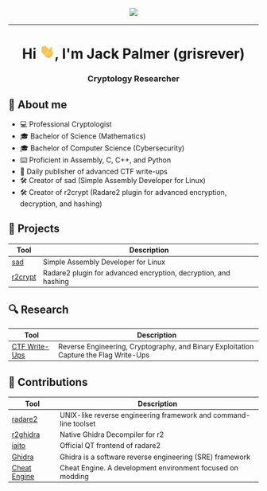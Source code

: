<p align="center">
  <img src="https://github.com/thompsonemerson/thompsonemerson/raw/master/cover-thompson.png" height="200"/>
</p>
<hr>
<h1 align="center">Hi <img src="https://raw.githubusercontent.com/ABSphreak/ABSphreak/master/gifs/Hi.gif" width="30px">, I'm Jack Palmer (grisrever)</h1>
<h3 align="center">Cryptology Researcher</h3>
<p align="center">

## 📖 About me

* 💻 Professional Cryptologist
* 🎓 Bachelor of Science (Mathematics)
* 🎓 Bachelor of Computer Science (Cybersecurity)
* ⌨️ Proficient in Assembly, C, C++, and Python
* 📝 Daily publisher of advanced CTF write-ups
* 🛠️ Creator of sad (Simple Assembly Developer for Linux)
* 🛠️ Creator of r2crypt (Radare2 plugin for advanced encryption, decryption, and hashing)

## 📂 Projects

| Tool       | Description                                                  |
|------------|--------------------------------------------------------------|
| [sad](https://github.com/gnisrever/sad)  | Simple Assembly Developer for Linux        |
| [r2crypt](https://github.com/gnisrever/r2crypt) | Radare2 plugin for advanced encryption, decryption, and hashing |

## 🔍 Research

| Tool       | Description                                                  |
|------------|--------------------------------------------------------------|
| [CTF Write-Ups](https://github.com/gnisrever/ctf-write-ups)  | Reverse Engineering, Cryptography, and Binary Exploitation Capture the Flag Write-Ups         |

## 🤝 Contributions

| Tool       | Description                                                  |
|------------|--------------------------------------------------------------|
| [radare2](https://github.com/gnisrever/radare2) | UNIX-like reverse engineering framework and command-line toolset        |
| [r2ghidra](https://github.com/gnisrever/r2ghidra)  | Native Ghidra Decompiler for r2 |
| [iaito](https://github.com/gnisrever/iaito) | Official QT frontend of radare2  |
| [Ghidra](https://github.com/gnisrever/ghidra)  | Ghidra is a software reverse engineering (SRE) framework |
| [Cheat Engine](https://github.com/gnisrever/cheat-engine)  | Cheat Engine. A development environment focused on modding |

